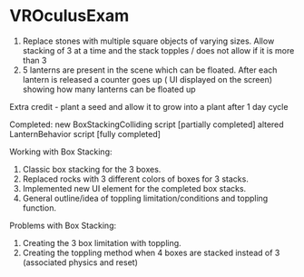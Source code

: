 # VROculusExam

1. Replace stones with multiple square objects of varying sizes. Allow stacking of 3 at a time and the stack topples / does not allow  if it is more than 3 
2. 5 lanterns are present in the scene which can be floated. After each lantern is released a counter goes up ( UI displayed on the screen) showing how many lanterns can be floated up

Extra credit - plant a seed and allow it to grow into a plant after 1 day cycle

Completed:
new BoxStackingColliding script [partially completed]
altered LanternBehavior script [fully completed]

Working with Box Stacking:
1. Classic box stacking for the 3 boxes.
2. Replaced rocks with 3 different colors of boxes for 3 stacks.
3. Implemented new UI element for the completed box stacks.
4. General outline/idea of toppling limitation/conditions and toppling function.

Problems with Box Stacking: 
1. Creating the 3 box limitation with toppling.
2. Creating the toppling method when 4 boxes are stacked instead of 3 (associated physics and reset)
